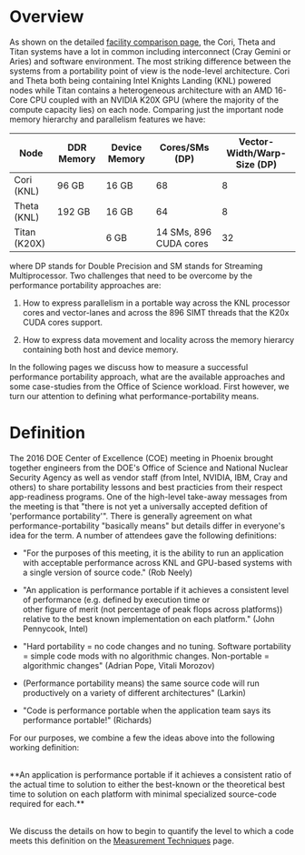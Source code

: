 # Overview

As shown on the detailed [facility comparison page](http://performanceportability.org/facilities/comparison/), the Cori, Theta and Titan systems have a lot 
in common including interconnect (Cray Gemini or Aries) and software environment. The most striking difference between the systems from a portability point 
of view is the node-level architecture. 
Cori and Theta both being containing Intel Knights Landing (KNL) powered nodes while Titan contains a heterogeneous architecture with an AMD 16-Core CPU 
coupled with an NVIDIA K20X GPU (where the majority of the compute capacity lies) on each node. Comparing just the important node memory hierarchy and 
parallelism features we have:

| Node | DDR Memory | Device Memory | Cores/SMs (DP) | Vector-Width/Warp-Size (DP) | 
|------|------------|---------------|-------|--------------|
| Cori (KNL)  | 96 GB | 16 GB | 68 | 8 | 
| Theta (KNL)  | 192 GB | 16 GB | 64 | 8 |
| Titan (K20X) | | 6 GB | 14 SMs, 896 CUDA cores | 32 |

where DP stands for Double Precision and SM stands for Streaming Multiprocessor. Two challenges that need to be overcome by the performance portability 
approaches are:

1. How to express parallelism in a portable way across the KNL processor cores and vector-lanes and across the 896 SIMT threads that the K20x 
CUDA cores support. 

2. How to express data movement and locality across the memory hierarcy containing both host and device memory. 

In the following pages we discuss how to measure a successful performance portability approach, what are the available approaches and some case-studies from 
the Office of Science workload. First however, we turn our attention to defining what performance-portability means. 

# Definition

The 2016 DOE Center of Excellence (COE) meeting in Phoenix brought together engineers from the DOE's Office of Science and National Nuclear Security Agency 
as well as vendor staff (from Intel, NVIDIA, IBM, Cray and others) to share portability lessons and best practicies from their respect app-readiness 
programs. One of the high-level take-away messages from the meeting is that "there is not yet a universally accepted defition of 'performance portability'". 
There is generally agreement on what performance-portability "basically means" but details differ in everyone's idea for the term. A number of attendees 
gave the following definitions:

* "For the purposes of this meeting, it is the ability to run an application with acceptable performance across KNL and GPU-based systems with a single 
version of source code." (Rob Neely)

* "An application is performance portable if it achieves a consistent level of performance (e.g. defined by execution time or	
other figure of merit (not percentage of peak flops across platforms)) relative to the best known implementation on each platform." (John Pennycook, Intel)

* "Hard portability = no code changes and no tuning. Software portability = simple code mods with no algorithmic changes. Non-portable = algorithmic changes" (Adrian Pope, Vitali Morozov)

* (Performance portability means) the same source code	will run productively on a variety of different	architectures" (Larkin)

* "Code is performance portable when the application team says its performance	portable!" (Richards)

For our purposes, we combine a few the ideas above into the following working definition:

<br>
**An application is performance portable if it achieves a consistent ratio of the actual time to solution to either the best-known or the theoretical best time to 
solution on each platform with minimal specialized source-code required for each.**
<br><br>

We discuss the details on how to begin to quantify the level to which a code meets this definition on the 
[Measurement Techniques](/perfport/measurements/index.md) page.

